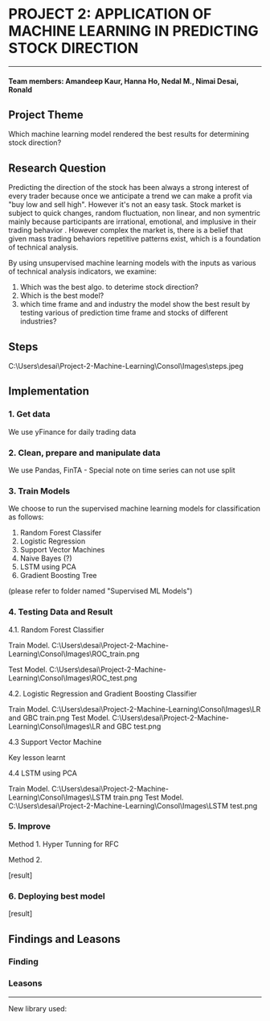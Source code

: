 # PROJECT 2: APPLICATION OF MACHINE LEARNING IN PREDICTING STOCK DIRECTION
 
---
#### Team members: Amandeep Kaur, Hanna Ho, Nedal M., Nimai Desai, Ronald 

## Project Theme

Which machine learning model rendered the best results for determining stock direction?  


## Research Question

Predicting the direction of the stock has been always a strong interest of every trader because once we anticipate a trend we can make a profit via "buy low and sell high". However it's not an easy task. Stock market is subject to quick changes, random fluctuation, non linear, and non symentric mainly because participants are irrational, emotional, and implusive in their trading behavior . However complex the market is, there is a belief that given mass trading behaviors repetitive patterns exist, which is a foundation of technical analysis.

By using unsupervised machine learning models with the inputs as various of technical analysis indicators, we examine: 

1. Which was the best algo. to deterime stock direction?  
2. Which is the best model?
3. which time frame and and industry the model show the best result by testing various of prediction time frame and stocks of different industries?  

## Steps
C:\Users\desai\Project-2-Machine-Learning\Consol\Images\steps.jpeg

## Implementation

### 1. Get data

We use yFinance for daily trading data  

### 2. Clean, prepare and manipulate data

We use Pandas, FinTA - Special note on time series can not use split

### 3. Train Models

We choose to run the supervised machine learning models for classification as follows:

1. Random Forest Classifer
2. Logistic Regression
3. Support Vector Machines
4. Naive Bayes (?)
5. LSTM using PCA
6. Gradient Boosting Tree

(please refer to folder named "Supervised ML Models")

### 4. Testing Data and Result

4.1. Random Forest Classifier

Train Model.
C:\Users\desai\Project-2-Machine-Learning\Consol\Images\ROC_train.png

Test Model.
C:\Users\desai\Project-2-Machine-Learning\Consol\Images\ROC_test.png

4.2. Logistic Regression and Gradient Boosting Classifier

Train Model. 
C:\Users\desai\Project-2-Machine-Learning\Consol\Images\LR and GBC train.png
Test Model.
C:\Users\desai\Project-2-Machine-Learning\Consol\Images\LR and GBC test.png

4.3 Support Vector Machine

Key lesson learnt




4.4 LSTM using PCA

Train Model. 
C:\Users\desai\Project-2-Machine-Learning\Consol\Images\LSTM train.png
Test Model.
C:\Users\desai\Project-2-Machine-Learning\Consol\Images\LSTM test.png

### 5. Improve

Method 1. Hyper Tunning for RFC

Method 2. 

[result]


### 6. Deploying best model

[result]




## Findings and Leasons

### Finding


### Leasons







***
New library used: 

 



